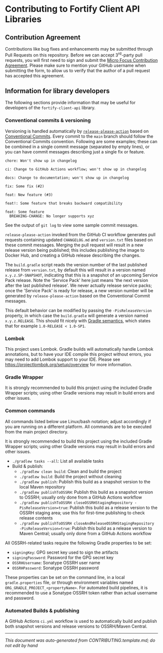 # Contributing to Fortify Client API Libraries

## Contribution Agreement

Contributions like bug fixes and enhancements may be submitted through Pull Requests on this repository. Before we can accept 3<sup>rd</sup>-party pull requests, you will first need to sign and submit the [Micro Focus Contribution Agreement](https://github.com/fortify/repo-resources/raw/main/static/Open%20Source%20Contribution%20Agreement%20Jan2020v1.pdf). Please make sure to mention your GitHub username when submitting the form, to allow us to verify that the author of a pull request has accepted this agreement. 


<!-- START-INCLUDE:repo-devinfo.md -->

## Information for library developers

The following sections provide information that may be useful for developers of the 
`fortify-client-api` library.


<!-- START-INCLUDE:devinfo/h3.release-please.md -->

### Conventional commits & versioning

Versioning is handled automatically by [`release-please-action`](https://github.com/google-github-actions/release-please-action) based on [Conventional Commits](https://www.conventionalcommits.org/). Every commit to the `main`
branch should follow the Conventional Commits convention. Following are some examples; these can be combined in a single commit message (separated by empty lines), or you can have commit messages describing just a single fix or feature.

```
chore: Won't show up in changelog

ci: Change to GitHub Actions workflow; won't show up in changelog

docs: Change to documentation; won't show up in changelog

fix: Some fix (#2)

feat: New feature (#3)

feat!: Some feature that breaks backward compatibility

feat: Some feature
  BREAKING-CHANGE: No longer supports xyz
```

See the output of `git log` to view some sample commit messages.

`release-please-action` invoked from the GitHub CI workflow generates pull requests containing updated `CHANGELOG.md` and `version.txt` files based on these commit messages. Merging the pull request will result in a new release version being published; this includes publishing the image to Docker Hub, and creating a GitHub release describing the changes.

<!-- END-INCLUDE:devinfo/h3.release-please.md -->


The `build.gradle` script reads the version number of the last published release from `version.txt`,
by default this will result in a version named `x.y.z.SP-SNAPSHOT`, indicating that this is a snapshot
of an upcoming Service Pack release. Note the 'Service Pack' here just means 'the next version after the last
published release'. We never actually release service packs; once the 'Service Pack' is ready for release, 
a new version number will be generated by `release-please-action` based on the Conventional Commit
messages.

This default behavior can be modified by passing the `-PisReleaseVersion` property, in which case the `build.gradle` will generate a version named `x.y.z.RELEASE`. This should fit nicely with [Gradle semantics](https://docs.gradle.org/current/userguide/single_versions.html), which states that for example `1.0-RELEASE < 1.0-SP1`.


<!-- START-INCLUDE:devinfo/h3.lombok.md -->

### Lombok

This project uses Lombok. Gradle builds will automatically handle Lombok annotations, but to have your IDE compile this project without errors, you may need to add Lombok support to your IDE. Please see https://projectlombok.org/setup/overview for more information.

<!-- END-INCLUDE:devinfo/h3.lombok.md -->



<!-- START-INCLUDE:devinfo/h3.gradle-wrapper.md -->

### Gradle Wrapper

It is strongly recommended to build this project using the included Gradle Wrapper scripts; using other Gradle versions may result in build errors and other issues.

<!-- END-INCLUDE:devinfo/h3.gradle-wrapper.md -->


### Common commands

All commands listed below use Linux/bash notation; adjust accordingly if you are running on a different platform. All commands are to be executed from the main project directory.

It is strongly recommended to build this project using the included Gradle Wrapper scripts; using other Gradle versions may result in build errors and other issues.

* `./gradlew tasks --all`: List all available tasks
* Build & publish:
  * `./gradlew clean build`: Clean and build the project
  * `./gradlew build`: Build the project without cleaning
  * `./gradlew publish`: Publish this build as a snapshot version to the local Maven repository
  * `./gradlew publishToOSSRH`: Publish this build as a snapshot version to OSSRH; usually only done from a GitHub Actions workflow
  * `./gradlew publishToOSSRH closeOSSRHStagingRepository -PisReleaseVersion=true`: Publish this build as a release version to the OSSRH staging area; use this for first-time publishing to check release contents
  * `./gradlew publishToOSSRH closeAndReleaseOSSRHStagingRepository -PisReleaseVersion=true`: Publish this build as a release version to Maven Central; usually only done from a GitHub Actions workflow
  
All OSSRH-related tasks require the following Gradle properties to be set:

* `signingKey`: GPG secret key used to sign the artifacts
* `signingPassword`: Password for the GPG secret key
* `OSSRHUsername`: Sonatype OSSRH user name
* `OSSRHPassword`: Sonatype OSSRH password

These properties can be set on the command line, in a local `gradle.properties` file, or through environment variables named `ORG_GRADLE_PROJECT_<propertyName>`. For automated build pipelines, it is recommended to use a Sonatype OSSRH token rather than actual username and password.


### Automated Builds & publishing

A GitHub Actions `ci.yml` workflow is used to automatically build and publish both snapshot versions and release versions to OSSRH/Maven Central.

<!-- END-INCLUDE:repo-devinfo.md -->


---

*This document was auto-generated from CONTRIBUTING.template.md; do not edit by hand*
